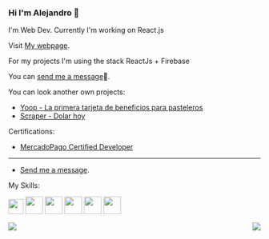<!-- **alepiumetti/alepiumetti** is a ✨ _special_ ✨ repository because its `README.md` (this file) appears on your GitHub profile. -->
### Hi I'm Alejandro 👋
I'm Web Dev. Currently I'm working on React.js

Visit [My webpage](https://alejandropiumetti.com.ar). 

For my projects I'm using the stack ReactJs + Firebase 

You can [send me a message](mailto:alejandro@piumetti.com.ar)📩.

You can look another own projects:
- [Yoop - La primera tarjeta de beneficios para pasteleros](https://yoop.com.ar)
- [Scraper - Dolar hoy](https://github.com/alepiumetti/scraper)

Certifications: 

- [MercadoPago Certified Developer](https://drive.google.com/file/d/1DbqEwTw1Kz9F4Egwpdoe1rEgkDKSjlEP/view?usp=sharing)

___

- [Send me a message](mailto:alejandro@piumetti.com.ar).

My Skills: 

<img src="https://upload.wikimedia.org/wikipedia/commons/thumb/4/47/React.svg/120px-React.svg.png" height=30px/> <img src="https://upload.wikimedia.org/wikipedia/commons/6/61/HTML5_logo_and_wordmark.svg" height=35px/>
<img src="https://upload.wikimedia.org/wikipedia/commons/d/d5/CSS3_logo_and_wordmark.svg" height=35px/>
<img src="https://firebase.google.com/downloads/brand-guidelines/PNG/logo-logomark.png" height=35px/>
<img src="https://upload.wikimedia.org/wikipedia/commons/thumb/b/b2/Bootstrap_logo.svg/512px-Bootstrap_logo.svg.png" height=35px/>
<img src="https://upload.wikimedia.org/wikipedia/commons/thumb/d/d9/Node.js_logo.svg/590px-Node.js_logo.svg.png" height=35px/>


<a href="https://github.com/alepiumetti">
  <img align="left" src="https://github-readme-stats.vercel.app/api?username=alepiumetti&show_icons=true&theme=graywhite" />
</a>
<a href="https://github.com/alepiumetti">
  <img align="right" src="https://github-readme-stats.vercel.app/api/top-langs/?username=alepiumetti&layout=compact" />
</a>

